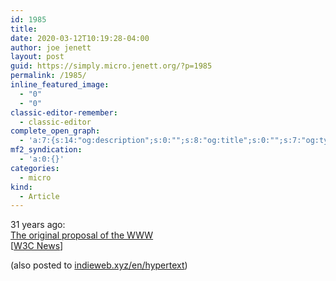 ```yaml
---
id: 1985
title: 
date: 2020-03-12T10:19:28-04:00
author: joe jenett
layout: post
guid: https://simply.micro.jenett.org/?p=1985
permalink: /1985/
inline_featured_image:
  - "0"
  - "0"
classic-editor-remember:
  - classic-editor
complete_open_graph:
  - 'a:7:{s:14:"og:description";s:0:"";s:8:"og:title";s:0:"";s:7:"og:type";s:0:"";s:12:"twitter:card";s:7:"summary";s:15:"twitter:creator";s:0:"";s:19:"twitter:description";s:0:"";s:8:"og:image";s:0:"";}'
mf2_syndication:
  - 'a:0:{}'
categories:
  - micro
kind:
  - Article
---
```

31 years ago:  
[The original proposal of the WWW](https://www.w3.org/History/1989/proposal.html "The original proposal of the WWW")  
[[W3C News](https://www.w3.org/blog/news/archives/8378 "Join us in celebrating the 31st birthday of the World Wide Web | W3C News")]

<div class="syndy">
  (also posted to <a class="u-syndication" href="https://indieweb.xyz/en/hypertext">indieweb.xyz/en/hypertext</a>)
</div>